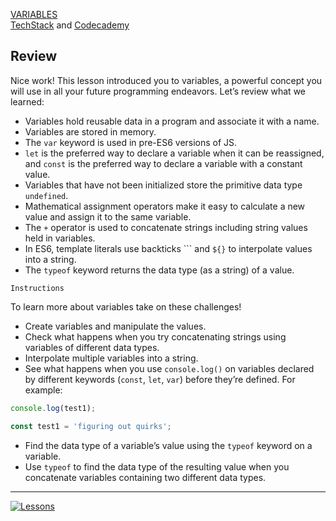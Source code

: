 [VARIABLES](https://drive.google.com/drive/folders/1bBT95ZTPACRT9YqtJIWHuPjjKv-kq7hw?usp=sharing)<br>
[TechStack](https://techstack.surge.sh) and [Codecademy](http://ssqt.co/mQfpbL0)

## Review

Nice work! This lesson introduced you to variables, a powerful concept you will use in all your future programming endeavors.
Let’s review what we learned:
- Variables hold reusable data in a program and associate it with a name.
- Variables are stored in memory.
- The `var` keyword is used in pre-ES6 versions of JS.
- `let` is the preferred way to declare a variable when it can be reassigned, and `const` is the preferred way to declare a variable with a constant value.
- Variables that have not been initialized store the primitive data type `undefined`.
- Mathematical assignment operators make it easy to calculate a new value and assign it to the same variable.
- The `+` operator is used to concatenate strings including string values held in variables.
- In ES6, template literals use backticks ``` and `${}` to interpolate values into a string.
- The `typeof` keyword returns the data type (as a string) of a value.

```
Instructions
```

To learn more about variables take on these challenges!
- Create variables and manipulate the values.
- Check what happens when you try concatenating strings using variables of different data types.
- Interpolate multiple variables into a string.
- See what happens when you use `console.log()` on variables declared by different keywords (`const`, `let`, `var`) before they’re defined. For example:

```javascript
console.log(test1);

const test1 = 'figuring out quirks';
```

- Find the data type of a variable’s value using the `typeof` keyword on a variable.
- Use `typeof` to find the data type of the resulting value when you concatenate variables containing two different data types.

--------------------------------------------------------------------------------

[![Lessons](https://s3.amazonaws.com/codecademy-content/courses/learn-javascript-variables/variable+boxes.svg)](https://drive.google.com/drive/folders/1bBT95ZTPACRT9YqtJIWHuPjjKv-kq7hw?usp=sharing)
